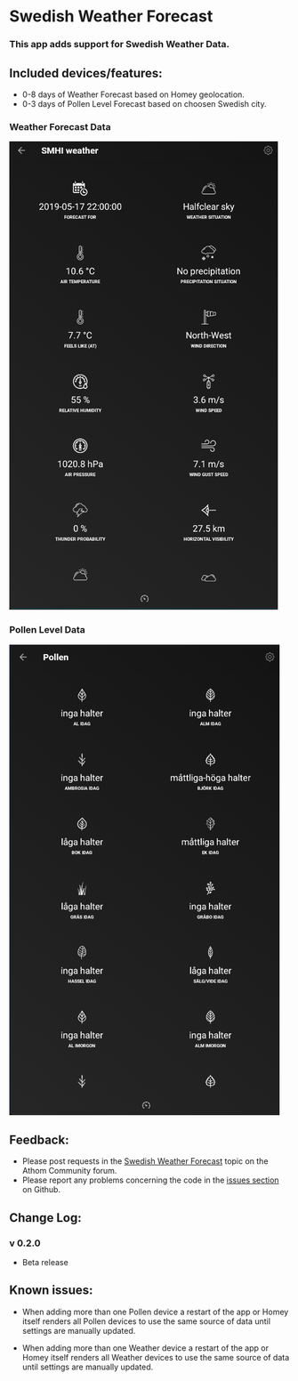 # Swedish Weather Forecast

### This app adds support for Swedish Weather Data.

## Included devices/features:
* 0-8 days of Weather Forecast based on Homey geolocation.
* 0-3 days of Pollen Level Forecast based on choosen Swedish city.

### Weather Forecast Data
<a href="https://github.com/JohanBendz/se.swefa">
  <img src="https://raw.githubusercontent.com/JohanBendz/se.swefa/master/assets/images/WeatherForecastScreen.png">
</a>

### Pollen Level Data
<a href="https://github.com/JohanBendz/se.swefa">
  <img src="https://raw.githubusercontent.com/JohanBendz/se.swefa/master/assets/images/PollenLevelScreen.png">
</a>

## Feedback:
* Please post requests in the [Swedish Weather Forecast](https://community.athom.com/t/swedish-weather-forecast/) topic on the Athom Community forum.
* Please report any problems concerning the code in the [issues section](https://github.com/JohanBendz/se.swefa/issues) on Github.

## Change Log:

### v 0.2.0
* Beta release

## Known issues:
* When adding more than one Pollen device a restart of the app or Homey itself renders all Pollen devices to use the same source of data until settings are manually updated.

* When adding more than one Weather device a restart of the app or Homey itself renders all Weather devices to use the same source of data until settings are manually updated.
